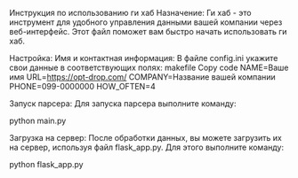 Инструкция по использованию ги хаб
Назначение:
Ги хаб - это инструмент для удобного управления данными вашей компании через веб-интерфейс. Этот файл поможет вам быстро начать использовать ги хаб.

Настройка:
Имя и контактная информация:
В файле config.ini укажите свои данные в соответствующих полях:
makefile
Copy code
NAME=Ваше имя
URL=https://opt-drop.com/
COMPANY=Название вашей компании
PHONE=099-0000000
HOW_OFTEN=4

Запуск парсера:
Для запуска парсера выполните команду:

python main.py

Загрузка на сервер:
После обработки данных, вы можете загрузить их на сервер, используя файл flask_app.py.
Для этого выполните команду:

python flask_app.py